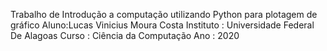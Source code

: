 Trabalho de Introdução a computação utilizando Python para plotagem de gráfico
Aluno:Lucas Vinicius Moura Costa
Instituto : Universidade Federal De Alagoas
Curso : Ciência da Computação 
Ano : 2020
